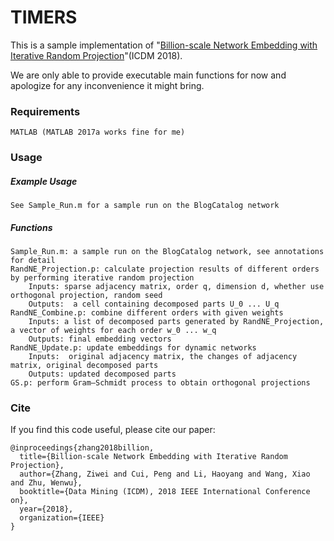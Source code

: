 # TIMERS
This is a sample implementation of "[Billion-scale Network Embedding with Iterative Random Projection](https://zw-zhang.github.io/files/2018_ICDM_RandNE.pdf)"(ICDM 2018).

We are only able to provide executable main functions for now and apologize for any inconvenience it might bring.

### Requirements
```
MATLAB (MATLAB 2017a works fine for me)
```

### Usage
##### Example Usage
```
See Sample_Run.m for a sample run on the BlogCatalog network
```
##### Functions
```
Sample_Run.m: a sample run on the BlogCatalog network, see annotations for detail
RandNE_Projection.p: calculate projection results of different orders by performing iterative random projection
    Inputs: sparse adjacency matrix, order q, dimension d, whether use orthogonal projection, random seed
    Outputs:  a cell containing decomposed parts U_0 ... U_q
RandNE_Combine.p: combine different orders with given weights
    Inputs: a list of decomposed parts generated by RandNE_Projection, a vector of weights for each order w_0 ... w_q
    Outputs: final embedding vectors
RandNE_Update.p: update embeddings for dynamic networks
    Inputs:  original adjacency matrix, the changes of adjacency matrix, original decomposed parts
    Outputs: updated decomposed parts
GS.p: perform Gram–Schmidt process to obtain orthogonal projections

```
### Cite
If you find this code useful, please cite our paper:
```
@inproceedings{zhang2018billion,
  title={Billion-scale Network Embedding with Iterative Random Projection},
  author={Zhang, Ziwei and Cui, Peng and Li, Haoyang and Wang, Xiao and Zhu, Wenwu},
  booktitle={Data Mining (ICDM), 2018 IEEE International Conference on},
  year={2018},
  organization={IEEE}
}
```